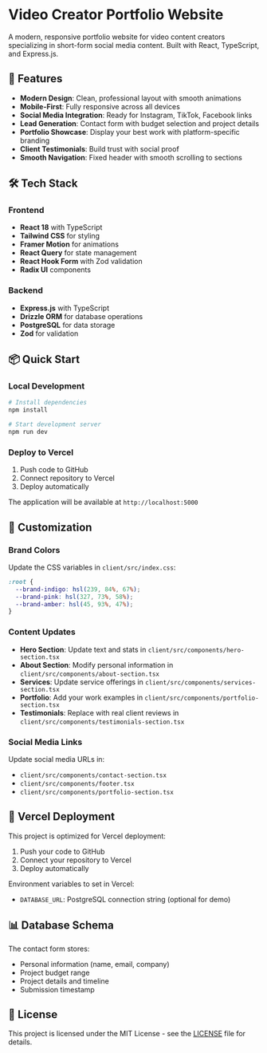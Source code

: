 # Video Creator Portfolio Website

A modern, responsive portfolio website for video content creators specializing in short-form social media content. Built with React, TypeScript, and Express.js.

## 🚀 Features

- **Modern Design**: Clean, professional layout with smooth animations
- **Mobile-First**: Fully responsive across all devices
- **Social Media Integration**: Ready for Instagram, TikTok, Facebook links
- **Lead Generation**: Contact form with budget selection and project details
- **Portfolio Showcase**: Display your best work with platform-specific branding
- **Client Testimonials**: Build trust with social proof
- **Smooth Navigation**: Fixed header with smooth scrolling to sections

## 🛠️ Tech Stack

### Frontend
- **React 18** with TypeScript
- **Tailwind CSS** for styling
- **Framer Motion** for animations
- **React Query** for state management
- **React Hook Form** with Zod validation
- **Radix UI** components

### Backend
- **Express.js** with TypeScript
- **Drizzle ORM** for database operations
- **PostgreSQL** for data storage
- **Zod** for validation

## 📦 Quick Start

### Local Development
```bash
# Install dependencies
npm install

# Start development server
npm run dev
```

### Deploy to Vercel
1. Push code to GitHub
2. Connect repository to Vercel
3. Deploy automatically

The application will be available at `http://localhost:5000`

## 🎨 Customization

### Brand Colors
Update the CSS variables in `client/src/index.css`:
```css
:root {
  --brand-indigo: hsl(239, 84%, 67%);
  --brand-pink: hsl(327, 73%, 58%);
  --brand-amber: hsl(45, 93%, 47%);
}
```

### Content Updates
- **Hero Section**: Update text and stats in `client/src/components/hero-section.tsx`
- **About Section**: Modify personal information in `client/src/components/about-section.tsx`
- **Services**: Update service offerings in `client/src/components/services-section.tsx`
- **Portfolio**: Add your work examples in `client/src/components/portfolio-section.tsx`
- **Testimonials**: Replace with real client reviews in `client/src/components/testimonials-section.tsx`

### Social Media Links
Update social media URLs in:
- `client/src/components/contact-section.tsx`
- `client/src/components/footer.tsx`
- `client/src/components/portfolio-section.tsx`

## 🚀 Vercel Deployment

This project is optimized for Vercel deployment:

1. Push your code to GitHub
2. Connect your repository to Vercel
3. Deploy automatically

Environment variables to set in Vercel:
- `DATABASE_URL`: PostgreSQL connection string (optional for demo)

## 📊 Database Schema

The contact form stores:
- Personal information (name, email, company)
- Project budget range
- Project details and timeline
- Submission timestamp

## 📝 License

This project is licensed under the MIT License - see the [LICENSE](LICENSE) file for details.